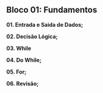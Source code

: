 ## Bloco 01: Fundamentos

**01. Entrada e Saida de Dados;**

**02. Decisão Lógica;**

**03. While**

**04. Do While;**

**05. For;**

**06. Revisão;**
